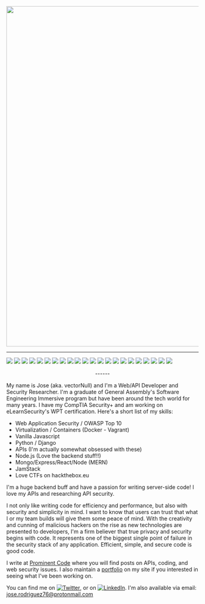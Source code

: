 <p align="center">
<img width="890" height-"600" src="https://user-images.githubusercontent.com/50179896/97102242-1e3ec100-1661-11eb-86db-edf5e608e775.png">
</p>

------
![](https://img.shields.io/badge/OS-Linux-informational?style=flat&logo=<jose>&logoColor=white&color=4d4dff)
![](https://img.shields.io/badge/OS-Windows-informational?style=flat&logo=<jose>&logoColor=white&color=4d4dff)
![](https://img.shields.io/badge/Editor-vscode-informational?style=flat&logo=<jose>&logoColor=white&color=ff471a)
![](https://img.shields.io/badge/code-JavaScript-informational?style=flat&logo=<jose>&logoColor=white&color=4dff4d)
![](https://img.shields.io/badge/code-Python-informational?style=flat&logo=<jose>&logoColor=white&color=4dff4d)
![](https://img.shields.io/badge/shell-Bash-informational?style=flat&logo=<jose>&logoColor=white&color=4dff4d)
![](https://img.shields.io/badge/cloud-DigitalOcean-informational?style=flat&logo=<jose>&logoColor=white&color=0000ff)
![](https://img.shields.io/badge/cloud-AWS-informational?style=flat&logo=<jose>&logoColor=white&color=0000ff)
![](https://img.shields.io/badge/framework-MERN-informational?style=flat&logo=<jose>&logoColor=white&color=d9ffb3)
![](https://img.shields.io/badge/framework-JAM-informational?style=flat&logo=<jose>&logoColor=white&color=d9ffb3)
![](https://img.shields.io/badge/framework-React-informational?style=flat&logo=<jose>&logoColor=white&color=d9ffb3)
![](https://img.shields.io/badge/framework-Express-informational?style=flat&logo=<jose>&logoColor=white&color=d9ffb3)
![](https://img.shields.io/badge/framework-Django-informational?style=flat&logo=<jose>&logoColor=white&color=d9ffb3)
![](https://img.shields.io/badge/database-Postgresql-informational?style=flat&logo=<jose>&logoColor=white&color=ff0000)
![](https://img.shields.io/badge/database-MongoDB-informational?style=flat&logo=<jose>&logoColor=white&color=ff0000)
![](https://img.shields.io/badge/database-GraphQL-informational?style=flat&logo=<jose>&logoColor=white&color=ff0000)
![](https://img.shields.io/badge/API-REST-informational?style=flat&logo=<jose>&logoColor=white&color=99ffff)
![](https://img.shields.io/badge/architecture-eventDriven-informational?style=flat&logo=<jose>&logoColor=white&color=99ffff)
![](https://img.shields.io/badge/security-OwaspTop10-informational?style=flat&logo=<jose>&logoColor=white&color=ff7733)
![](https://img.shields.io/badge/security-OwaspAPITop10-informational?style=flat&logo=<jose>&logoColor=white&color=ff7733)
![](https://img.shields.io/badge/security-JSONWebTokens-informational?style=flat&logo=<jose>&logoColor=white&color=ff7733)
![](https://img.shields.io/badge/security-OAuth-informational?style=flat&logo=<jose>&logoColor=white&color=ff7733)
<p align="center"
![m_react](https://user-images.githubusercontent.com/50179896/98045989-3be8f480-1dde-11eb-9e13-76bef8d3b405.png)
![postman-logo+text-320x132](https://user-images.githubusercontent.com/50179896/98046512-2fb16700-1ddf-11eb-86ec-1505b2af773e.png)
![m_node-express](https://user-images.githubusercontent.com/50179896/98046769-a2badd80-1ddf-11eb-9fc3-888aa9ac6859.png)
</p>
------

My name is Jose (aka. vectorNull) and I'm a Web/API Developer and Security Researcher.  I'm a graduate of General Assembly's Software Engineering Immersive program but have been around the tech world for many years. I have my CompTIA Security+ and am working on eLearnSecurity's WPT certification. Here's a short list of my skills:

* Web Application Security / OWASP Top 10
* Virtualization / Containers (Docker - Vagrant)
* Vanilla Javascript
* Python / Django
* APIs (I'm actually somewhat obsessed with these)
* Node.js (Love the backend stuff!!) 
* Mongo/Express/React/Node (MERN)
* JamStack
* Love CTFs on hackthebox.eu

I'm a huge backend buff and have a passion for writing server-side code! I love my APIs and researching API security.

I not only like writing code for efficiency and performance, but also with security and simplicity in mind. I want to know that users can trust that what I or my team builds will give them some peace of mind. With the creativity and cunning of malicious hackers on the rise as new technologies are presented to developers, I'm a firm believer that true privacy and security begins with code. It represents one of the biggest single point of failure in the security stack of any application. Efficient, simple, and secure code is good code.

I write at [Prominent Code](https://prominentcode.com) where you will find posts on APIs, coding, and web security issues. I also maintain a [portfolio](https://prominentcode.com/portfolio) on my site if you interested in seeing what I've been working on.

<!-- Actual text -->

You can find me on [![Twitter][1.2]][1], or on [![LinkedIn][2.2]][2].
I'm also available via email: jose.rodriguez76@protonmail.com

<!-- Icons -->

[1.2]: http://i.imgur.com/wWzX9uB.png (twitter icon without padding)
[2.2]: https://raw.githubusercontent.com/MartinHeinz/MartinHeinz/master/linkedin-3-16.png (LinkedIn icon without padding)

<!-- Links to your social media accounts -->

[1]: https://twitter.com/VectorNull1
[2]: https://www.linkedin.com/in/joserodriguezwebsec/
